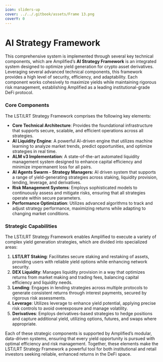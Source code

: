 ```yaml
---
icon: sliders-up
cover: ../../.gitbook/assets/Frame 13.png
coverY: 0
---
```


# AI Strategy Framework

This comprehensive system is implemented through several key technical components, which are Amplified’s **AI Strategy Framework** is an integrated system designed to optimize yield generation for crypto asset derivatives. Leveraging several advanced technical components, this framework provides a high level of security, efficiency, and adaptability. Each component works cohesively to maximize yields while maintaining rigorous risk management, establishing Amplified as a leading institutional-grade DeFi protocol.

### **Core Components**

The LST/LRT Strategy Framework comprises the following key elements:

* **Core Technical Architecture**: Provides the foundational infrastructure that supports secure, scalable, and efficient operations across all strategies.
* **AI Liquidity Engine**: A powerful AI-driven engine that utilizes machine learning to analyze market trends, predict opportunities, and optimize strategies in real time.
* **ALM v3 Implementation**: A state-of-the-art automated liquidity management system designed to enhance capital efficiency and minimize impermanent loss for all pairs.
* **AI Agents Swarm - Strategy Managers:** AI driven system that supports a range of yield-generating strategies across staking, liquidity provision, lending, leverage, and derivatives.
* **Risk Management Systems**: Employs sophisticated models to continuously assess and mitigate risks, ensuring that all strategies operate within secure parameters.
* **Performance Optimization**: Utilizes advanced algorithms to track and adjust strategy performance, maximizing returns while adapting to changing market conditions.

### **Strategic Capabilities**

The LST/LRT Strategy Framework enables Amplified to execute a variety of complex yield generation strategies, which are divided into specialized areas:

1. **LST/LRT Staking**: Facilitates secure staking and restaking of assets, providing users with reliable yield options while enhancing network security.
2. **DEX Liquidity**: Manages liquidity provision in a way that optimizes returns from market making and trading fees, balancing capital efficiency and liquidity needs.
3. **Lending**: Engages in lending strategies across multiple protocols to generate consistent returns through interest payments, secured by rigorous risk assessments.
4. **Leverage**: Utilizes leverage to enhance yield potential, applying precise risk controls to avoid overexposure and manage volatility.
5. **Derivatives**: Employs derivatives-based strategies to hedge positions and capture additional yield, utilizing options, futures, and swaps where appropriate.

Each of these strategic components is supported by Amplified’s modular, data-driven systems, ensuring that every yield opportunity is pursued with optimal efficiency and risk management. Together, these elements make the LST/LRT Strategy Framework a powerful tool for both institutional and retail investors seeking reliable, enhanced returns in the DeFi space.
